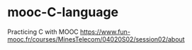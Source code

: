 # mooc-C-language
Practicing C with MOOC https://www.fun-mooc.fr/courses/MinesTelecom/04020S02/session02/about
